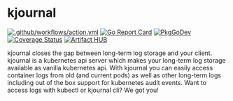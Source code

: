 # kjournal
[![.github/workflows/action.yml](https://github.com/raffis/kjournal/workflows/.github/workflows/action.yml/badge.svg)](https://github.com/raffis/kjournal/actions)
[![Go Report Card](https://goreportcard.com/badge/github.com/raffis/kjournal)](https://goreportcard.com/report/github.com/raffis/kjournal)
[![PkgGoDev](https://pkg.go.dev/badge/github.com/raffis/kjournal?tab=subdirectories)](https://pkg.go.dev/github.com/raffis/kjournal?tab=subdirectories)
[![Coverage Status](https://coveralls.io/repos/github/raffis/kjournal/badge.svg?branch=master)](https://coveralls.io/github/raffis/kjournal?branch=master)
[![Artifact HUB](https://img.shields.io/endpoint?url=https://artifacthub.io/badge/repository/kjournal)](https://artifacthub.io/packages/search?repo=kjournal)

kjournal closes the gap between long-term log storage and your client. kjournal is a kubernetes api server 
which makes your long-term log storage available as vanilla kubernetes api.
With kjournal you can easily access container logs from old (and current pods) as well as other long-term logs including out of the box 
support for kubernetes audit events.
Want to access logs with kubectl or kjournal cli? We got you! 